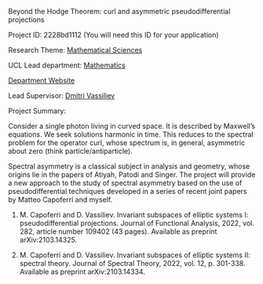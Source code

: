 Beyond the Hodge Theorem: curl and asymmetric pseudodifferential projections

Project ID: 2228bd1112
(You will need this ID for your application)

Research Theme: [Mathematical Sciences](../themes/mathematical-sciences.md)

UCL Lead department: [Mathematics](../departments/mathematics.md)

[Department Website](https://www.ucl.ac.uk/maths)

Lead Supervisor: [Dmitri Vassiliev](https://iris.ucl.ac.uk/iris/browse/profile?upi=DVASS76)

Project Summary:

Consider a single photon living in curved space. It is described by Maxwell’s equations. We seek solutions harmonic in time. This reduces to the spectral problem for the operator curl, whose spectrum is, in general, asymmetric about zero (think particle/antiparticle). 
 
 Spectral asymmetry is a classical subject in analysis and geometry, whose origins lie in the papers of Atiyah, Patodi and Singer. The project will provide a new approach to the study of spectral asymmetry based on the use of pseudodifferential techniques developed in a series of recent joint papers by Matteo Capoferri and myself. 
 
 1. M. Capoferri and D. Vassiliev. Invariant subspaces of elliptic systems I: pseudodifferential projections. Journal of Functional Analysis, 2022, vol. 282, article number 109402 (43 pages). Available as preprint arXiv:2103.14325. 
 
 2. M. Capoferri and D. Vassiliev. Invariant subspaces of elliptic systems II: spectral theory. Journal of Spectral Theory, 2022, vol. 12, p. 301-338. Available as preprint arXiv:2103.14334.